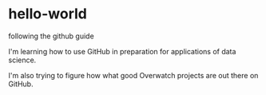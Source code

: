 # hello-world
following the github guide

I'm learning how to use GitHub in preparation for applications of data science.

I'm also trying to figure how what good Overwatch projects are out there on GitHub.
